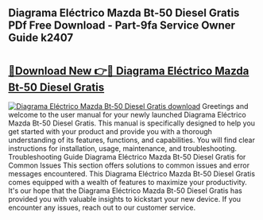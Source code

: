 ## Diagrama Eléctrico Mazda Bt-50 Diesel Gratis PDf Free Download - Part-9fa Service Owner Guide k2407

# <h2><a href="http://dfrzkng.blite.top/?on=Diagrama+El%c3%a9ctrico+Mazda+Bt-50+Diesel+Gratis">🔗Download New 👉🔴 Diagrama Eléctrico Mazda Bt-50 Diesel Gratis</a></h2>

[![Diagrama Eléctrico Mazda Bt-50 Diesel Gratis download](https://i.imgur.com/lujVjoI.png)](http://dfrzkng.blite.top/?on=Diagrama+El%c3%a9ctrico+Mazda+Bt-50+Diesel+Gratis)
Greetings and welcome to the user manual for your newly launched Diagrama Eléctrico Mazda Bt-50 Diesel Gratis. This manual is specifically designed to help you get started with your product and provide you with a thorough understanding of its features, functions, and capabilities. You will find clear instructions for installation, usage, maintenance, and troubleshooting. Troubleshooting Guide Diagrama Eléctrico Mazda Bt-50 Diesel Gratis for Common Issues This section offers solutions to common issues and error messages encountered. This Diagrama Eléctrico Mazda Bt-50 Diesel Gratis comes equipped with a wealth of features to maximize your productivity. It's our hope that the Diagrama Eléctrico Mazda Bt-50 Diesel Gratis has provided you with valuable insights to kickstart your new device. If you encounter any issues, reach out to our customer service.
